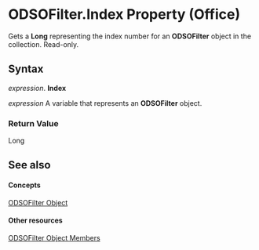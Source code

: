 
# ODSOFilter.Index Property (Office)

Gets a  **Long** representing the index number for an **ODSOFilter** object in the collection. Read-only.


## Syntax

 _expression_. **Index**

 _expression_ A variable that represents an **ODSOFilter** object.


### Return Value

Long


## See also


#### Concepts


[ODSOFilter Object](9c1babb7-31af-3c43-47ae-3864f6462c27.md)
#### Other resources


[ODSOFilter Object Members](2c4eeced-e51f-fbf9-65e5-93c06f099d58.md)

